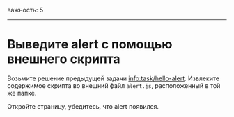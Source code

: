 важность: 5

---

# Выведите alert с помощью внешнего скрипта

Возьмите решение предыдущей задачи <info:task/hello-alert>. Извлеките содержимое скрипта во внешний файл `alert.js`, расположенный в той же папке.

Откройте страницу, убедитесь, что alert появился.
